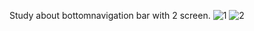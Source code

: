 Study about bottomnavigation bar with 2 screen.
![1](https://github.com/user-attachments/assets/ac04b81b-9b8b-406d-9be8-2096cddcf58c)
![2](https://github.com/user-attachments/assets/f1f2eb32-0f29-4d7d-a7b3-f366ca915eaa)

